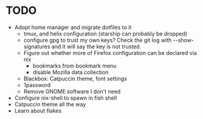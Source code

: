 # TODO

- Adopt home manager and migrate dotfiles to it
  - tmux, and helix configuration (starship can probably be dropped)
  - configure gpg to trust my own keys? Check the git log with --show-signatures and it will say the key is not trusted.
  - Figure out whether more of Firefox configuration can be declared via nix
    - bookmarks from bookmark menu
    - disable Mozilla data collection
  - Blackbox: Catpuccin theme, font settings
  - 1password
  - Remove GNOME software I don't need
- Configure nix-shell to spawn in fish shell
- Catpuccin theme all the way
- Learn about flakes


